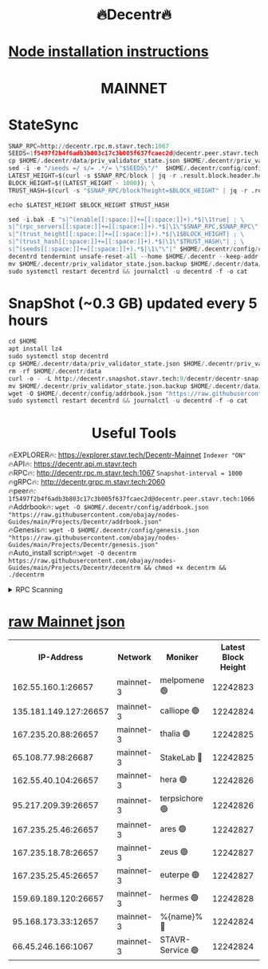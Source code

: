 <h1 align="center"> 🔥Decentr🔥</h1>

[Node installation instructions](https://github.com/obajay/nodes-Guides/tree/main/Projects/Decentr)
=
<h1 align="center"> MAINNET</h1>

# StateSync
```python
SNAP_RPC=http://decentr.rpc.m.stavr.tech:1067
SEEDS=1f5497f2b4f6adb3b803c17c3b005f637fcaec2d@decentr.peer.stavr.tech:1066
cp $HOME/.decentr/data/priv_validator_state.json $HOME/.decentr/priv_validator_state.json.backup
sed -i -e "/seeds =/ s/= .*/= \"$SEEDS\"/"  $HOME/.decentr/config/config.toml
LATEST_HEIGHT=$(curl -s $SNAP_RPC/block | jq -r .result.block.header.height); \
BLOCK_HEIGHT=$((LATEST_HEIGHT - 1000)); \
TRUST_HASH=$(curl -s "$SNAP_RPC/block?height=$BLOCK_HEIGHT" | jq -r .result.block_id.hash)

echo $LATEST_HEIGHT $BLOCK_HEIGHT $TRUST_HASH

sed -i.bak -E "s|^(enable[[:space:]]+=[[:space:]]+).*$|\1true| ; \
s|^(rpc_servers[[:space:]]+=[[:space:]]+).*$|\1\"$SNAP_RPC,$SNAP_RPC\"| ; \
s|^(trust_height[[:space:]]+=[[:space:]]+).*$|\1$BLOCK_HEIGHT| ; \
s|^(trust_hash[[:space:]]+=[[:space:]]+).*$|\1\"$TRUST_HASH\"| ; \
s|^(seeds[[:space:]]+=[[:space:]]+).*$|\1\"\"|" $HOME/.decentr/config/config.toml
decentrd tendermint unsafe-reset-all --home $HOME/.decentr --keep-addr-book
mv $HOME/.decentr/priv_validator_state.json.backup $HOME/.decentr/data/priv_validator_state.json
sudo systemctl restart decentrd && journalctl -u decentrd -f -o cat
```
# SnapShot (~0.3 GB) updated every 5 hours
```python
cd $HOME
apt install lz4
sudo systemctl stop decentrd
cp $HOME/.decentr/data/priv_validator_state.json $HOME/.decentr/priv_validator_state.json.backup
rm -rf $HOME/.decentr/data
curl -o - -L http://decentr.snapshot.stavr.tech:9/decentr/decentr-snap.tar.lz4 | lz4 -c -d - | tar -x -C $HOME/.decentr --strip-components 2
mv $HOME/.decentr/priv_validator_state.json.backup $HOME/.decentr/data/priv_validator_state.json
wget -O $HOME/.decentr/config/addrbook.json "https://raw.githubusercontent.com/obajay/nodes-Guides/main/Projects/Decentr/addrbook.json"
sudo systemctl restart decentrd && journalctl -u decentrd -f -o cat
```

 <h1 align="center"> Useful Tools</h1>

🔥EXPLORER🔥:     https://explorer.stavr.tech/Decentr-Mainnet        `Indexer "ON"` \
🔥API🔥:          https://decentr.api.m.stavr.tech \
🔥RPC🔥:          http://decentr.rpc.m.stavr.tech:1067              `Snapshot-interval = 1000` \
🔥gRPC🔥:         http://decentr.grpc.m.stavr.tech:2060 \
🔥peer🔥:         `1f5497f2b4f6adb3b803c17c3b005f637fcaec2d@decentr.peer.stavr.tech:1066` \
🔥Addrbook🔥:  `wget -O $HOME/.decentr/config/addrbook.json "https://raw.githubusercontent.com/obajay/nodes-Guides/main/Projects/Decentr/addrbook.json"` \
🔥Genesis🔥:  `wget -O $HOME/.decentr/config/genesis.json "https://raw.githubusercontent.com/obajay/nodes-Guides/main/Projects/Decentr/genesis.json"` \
🔥Auto_install script🔥:`wget -O decentrm https://raw.githubusercontent.com/obajay/nodes-Guides/main/Projects/Decentr/decentrm && chmod +x decentrm && ./decentrm`

<details>
<summary>RPC Scanning</summary>

<h2 align="center"> We scan nodes in real time every 4 hours. And we provide the final result of RPC endpoints.
We cannot influence the operation of these nodes in any way. </h2>


```python
If Voting Power is higher than 0 --> then the Node is a validator of the network and may be subject to attack and be a potential threat to the chain.
```
```python
We marked such validators with a red symbol
```

</details>

[raw Mainnet json](https://rpc-check.decentrm.stavr.tech/decentrm/rpc-decentrm-result.json)
=



<table><tr><th>IP-Address</th><th>Network</th><th>Moniker</th><th>Latest Block Height</th><th>Earliest Block Height</th><th>Catching Up</th><th>Tx Index</th><th>Voting Power</th><th>Scan Time</th></tr><tr><td>162.55.160.1:26657</td><td>mainnet-3</td><td>melpomene 🟢</td><td>12242823</td><td>1688950</td><td>False</td><td>on</td><td>0</td><td>2024-01-02T09:06:01.413787589UTC</td></tr><tr><td>135.181.149.127:26657</td><td>mainnet-3</td><td>calliope 🟢</td><td>12242824</td><td>1688950</td><td>False</td><td>on</td><td>0</td><td>2024-01-02T09:06:03.810560607UTC</td></tr><tr><td>167.235.20.88:26657</td><td>mainnet-3</td><td>thalia 🟢</td><td>12242825</td><td>1688950</td><td>False</td><td>on</td><td>0</td><td>2024-01-02T09:06:09.384084515UTC</td></tr><tr><td>65.108.77.98:26687</td><td>mainnet-3</td><td>StakeLab 🔴</td><td>12242825</td><td>1688950</td><td>False</td><td>on</td><td>5455902</td><td>2024-01-02T09:06:09.739707101UTC</td></tr><tr><td>162.55.40.104:26657</td><td>mainnet-3</td><td>hera 🟢</td><td>12242826</td><td>1688950</td><td>False</td><td>on</td><td>0</td><td>2024-01-02T09:06:14.485212749UTC</td></tr><tr><td>95.217.209.39:26657</td><td>mainnet-3</td><td>terpsichore 🟢</td><td>12242826</td><td>1688950</td><td>False</td><td>on</td><td>0</td><td>2024-01-02T09:06:16.995001288UTC</td></tr><tr><td>167.235.25.46:26657</td><td>mainnet-3</td><td>ares 🟢</td><td>12242827</td><td>1688950</td><td>False</td><td>on</td><td>0</td><td>2024-01-02T09:06:19.399194376UTC</td></tr><tr><td>167.235.18.78:26657</td><td>mainnet-3</td><td>zeus 🟢</td><td>12242827</td><td>1688950</td><td>False</td><td>on</td><td>0</td><td>2024-01-02T09:06:21.674841818UTC</td></tr><tr><td>167.235.25.45:26657</td><td>mainnet-3</td><td>euterpe 🟢</td><td>12242827</td><td>1688950</td><td>False</td><td>on</td><td>0</td><td>2024-01-02T09:06:24.038351099UTC</td></tr><tr><td>159.69.189.120:26657</td><td>mainnet-3</td><td>hermes 🟢</td><td>12242828</td><td>1688950</td><td>False</td><td>on</td><td>0</td><td>2024-01-02T09:06:26.345752859UTC</td></tr><tr><td>95.168.173.33:12657</td><td>mainnet-3</td><td>%{name}% 🔴</td><td>12242824</td><td>8964001</td><td>False</td><td>on</td><td>4174274</td><td>2024-01-02T09:06:04.968886478UTC</td></tr><tr><td>66.45.246.166:1067</td><td>mainnet-3</td><td>STAVR-Service 🟢</td><td>12242824</td><td>12241001</td><td>False</td><td>on</td><td>0</td><td>2024-01-02T09:06:04.418811076UTC</td></tr></table>